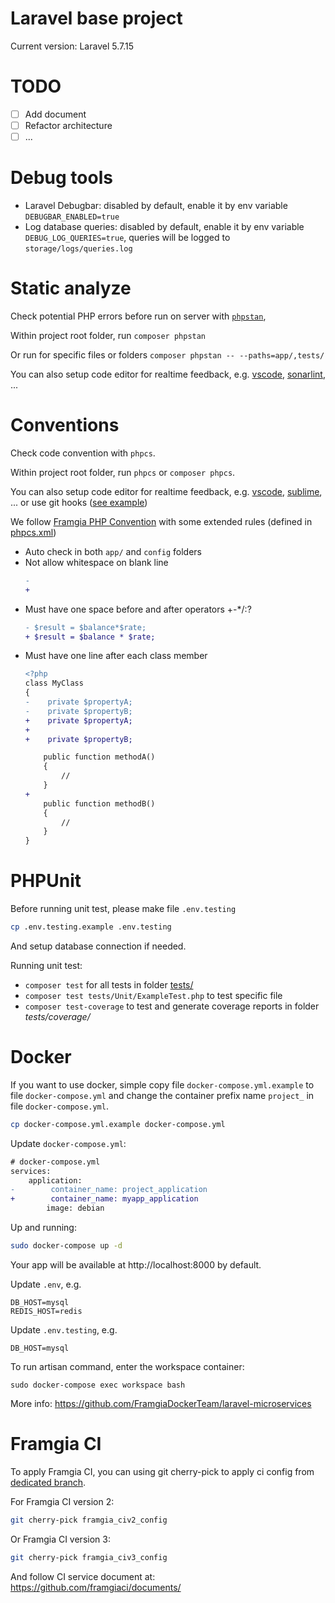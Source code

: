 # Laravel base project
Current version: Laravel 5.7.15

# TODO
- [ ] Add document
- [ ] Refactor architecture
- [ ] ...

# Debug tools
- Laravel Debugbar: disabled by default, enable it by env variable `DEBUGBAR_ENABLED=true`
- Log database queries: disabled by default, enable it by env variable `DEBUG_LOG_QUERIES=true`, queries will be logged to `storage/logs/queries.log`

# Static analyze
Check potential PHP errors before run on server with [`phpstan`](https://github.com/nunomaduro/larastan),

Within project root folder, run `composer phpstan`

Or run for specific files or folders `composer phpstan -- --paths=app/,tests/`

You can also setup code editor for realtime feedback, e.g. [vscode](https://code.visualstudio.com/docs/languages/php#_linting), [sonarlint](https://www.sonarlint.org/), ...

# Conventions
Check code convention with `phpcs`.

Within project root folder, run `phpcs` or `composer phpcs`.

You can also setup code editor for realtime feedback, e.g. [vscode](https://marketplace.visualstudio.com/items?itemName=ikappas.phpcs), [sublime](https://benmatselby.github.io/sublime-phpcs/), ... or use git hooks ([see example](https://gist.github.com/fdemiramon/0423b4308218d417fbf3))

We follow [Framgia PHP Convention](https://github.com/framgia/coding-standards/blob/master/eng/README.md#php) with some extended rules (defined in [phpcs.xml](./phpcs.xml))
- Auto check in both `app/` and `config` folders
- Not allow whitespace on blank line
    ```diff
    -    
    +
    ```
- Must have one space before and after operators +-*/:?
    ```diff
    - $result = $balance*$rate;
    + $result = $balance * $rate;
    ```
- Must have one line after each class member
    ```diff
    <?php
    class MyClass
    {
    -    private $propertyA;
    -    private $propertyB;
    +    private $propertyA;
    +
    +    private $propertyB;

        public function methodA()
        {
            //
        }
    +
        public function methodB()
        {
            //
        }
    }
    ```

# PHPUnit
Before running unit test, please make file `.env.testing`
```sh
cp .env.testing.example .env.testing
```

And setup database connection if needed.

Running unit test:
- `composer test` for all tests in folder [tests/](./tests/)
- `composer test tests/Unit/ExampleTest.php` to test specific file
- `composer test-coverage` to test and generate coverage reports in folder _tests/coverage/_

# Docker
If you want to use docker, simple copy file `docker-compose.yml.example` to file `docker-compose.yml` and change the container prefix name `project_` in file `docker-compose.yml`.
```sh
cp docker-compose.yml.example docker-compose.yml
```
Update `docker-compose.yml`:
```diff
# docker-compose.yml
services:
    application:
-        container_name: project_application
+        container_name: myapp_application
        image: debian
```
Up and running:
```sh
sudo docker-compose up -d
```
Your app will be available at http://localhost:8000 by default.

Update `.env`, e.g.
```env
DB_HOST=mysql
REDIS_HOST=redis
```

Update `.env.testing`, e.g.
```env
DB_HOST=mysql
```

To run artisan command, enter the workspace container:
```
sudo docker-compose exec workspace bash
```

More info: https://github.com/FramgiaDockerTeam/laravel-microservices

# Framgia CI
To apply Framgia CI, you can using git cherry-pick to apply ci config from [dedicated branch](https://github.com/framgia/laravel-base/tree/framgia_civ3_config).

For Framgia CI version 2:
```sh
git cherry-pick framgia_civ2_config
```

Or Framgia CI version 3:
```sh
git cherry-pick framgia_civ3_config
```

And follow CI service document at: https://github.com/framgiaci/documents/
